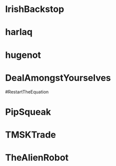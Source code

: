 # IrishBackstop
# harlaq
# hugenot
# DealAmongstYourselves
#RestartTheEquation
# PipSqueak
# TMSKTrade
# TheAlienRobot
